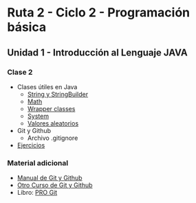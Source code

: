 # Ruta 2 - Ciclo 2 - Programación básica

## Unidad 1 - Introducción al Lenguaje JAVA
### Clase 2
* Clases útiles en Java
  * [String y StringBuilder](string.ipynb)
  * [Math](math.ipynb)
  * [Wrapper classes](wrapper.ipynb)
  * [System](system.ipynb)
  * [Valores aleatorios](random.ipynb)
* Git y Github
  * Archivo .gitignore
* [Ejercicios](ejercicios.md)

### Material adicional
* [Manual de Git y Github](https://youtu.be/j8CSUPIB8mA?list=PLvimn1Ins-43-1sXQmGZPWLjNjPyGNi0R)
* [Otro Curso de Git y Github](https://youtu.be/ANF1X42_ae4?list=PLU8oAlHdN5BlyaPFiNQcV0xDqy0eR35aU)
* Libro: [PRO Git](https://imaster.academy/contenidos-tematicos/programacion/Unidad1/Libro_Pro_Git.pdf)